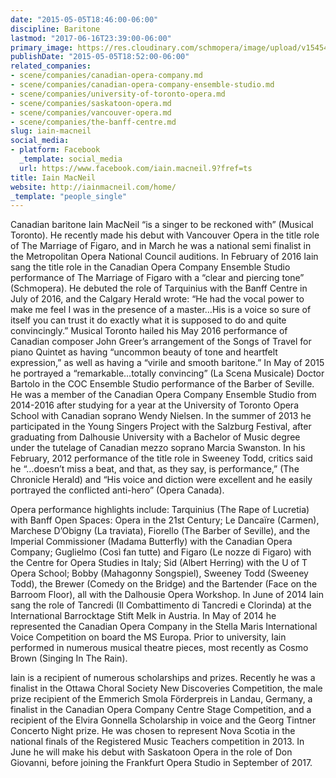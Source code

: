 ```yaml
---
date: "2015-05-05T18:46:00-06:00"
discipline: Baritone
lastmod: "2017-06-16T23:39:00-06:00"
primary_image: https://res.cloudinary.com/schmopera/image/upload/v1545409169/media/webhook-uploads/1430872618568/MacNeil-IainSquare.jpg.jpg
publishDate: "2015-05-05T18:52:00-06:00"
related_companies:
- scene/companies/canadian-opera-company.md
- scene/companies/canadian-opera-company-ensemble-studio.md
- scene/companies/university-of-toronto-opera.md
- scene/companies/saskatoon-opera.md
- scene/companies/vancouver-opera.md
- scene/companies/the-banff-centre.md
slug: iain-macneil
social_media:
- platform: Facebook
  _template: social_media
  url: https://www.facebook.com/iain.macneil.9?fref=ts
title: Iain MacNeil
website: http://iainmacneil.com/home/
_template: "people_single"
---
```


Canadian baritone Iain MacNeil “is a singer to be reckoned with” (Musical Toronto). He recently made his debut with Vancouver Opera in the title role of The Marriage of Figaro, and in March he was a national semi finalist in the Metropolitan Opera National Council auditions. In February of 2016 Iain sang the title role in the Canadian Opera Company Ensemble Studio performance of The Marriage of Figaro with a “clear and piercing tone” (Schmopera). He debuted the role of Tarquinius with the Banff Centre in July of 2016, and the Calgary Herald wrote: “He had the vocal power to make me feel I was in the presence of a master…His is a voice so sure of itself you can trust it do exactly what it is supposed to do and quite convincingly.” Musical Toronto hailed his May 2016 performance of Canadian composer John Greer’s arrangement of the Songs of Travel for piano Quintet as having “uncommon beauty of tone and heartfelt expression,” as well as having a “virile and smooth baritone.” In May of 2015 he portrayed a “remarkable…totally convincing” (La Scena Musicale) Doctor Bartolo in the COC Ensemble Studio performance of the Barber of Seville. He was a member of the Canadian Opera Company Ensemble Studio from 2014-2016 after studying for a year at the University of Toronto Opera School with Canadian soprano Wendy Nielsen. In the summer of 2013 he participated in the Young Singers Project with the Salzburg Festival, after graduating from Dalhousie University with a Bachelor of Music degree under the tutelage of Canadian mezzo soprano Marcia Swanston. In his February, 2012 performance of the title role in Sweeney Todd, critics said he “…doesn’t miss a beat, and that, as they say, is performance,” (The Chronicle Herald) and “His voice and diction were excellent and he easily portrayed the conflicted anti-hero” (Opera Canada).

Opera performance highlights include: Tarquinius (The Rape of Lucretia) with Banff Open Spaces: Opera in the 21st Century; Le Dancaïre (Carmen), Marchese D’Obigny (La traviata), Fiorello (The Barber of Seville), and the Imperial Commissioner (Madama Butterfly) with the Canadian Opera Company; Guglielmo (Così fan tutte) and Figaro (Le nozze di Figaro) with the Centre for Opera Studies in Italy; Sid (Albert Herring) with the U of T Opera School; Bobby (Mahagonny Songspiel), Sweeney Todd (Sweeney Todd), the Brewer (Comedy on the Bridge) and the Bartender (Face on the Barroom Floor), all with the Dalhousie Opera Workshop. In June of 2014 Iain sang the role of Tancredi (Il Combattimento di Tancredi e Clorinda) at the International Barrocktage Stift Melk in Austria. In May of 2014 he represented the Canadian Opera Company in the Stella Maris International Voice Competition on board the MS Europa. Prior to university, Iain performed in numerous musical theatre pieces, most recently as Cosmo Brown (Singing In The Rain).

Iain is a recipient of numerous scholarships and prizes. Recently he was a finalist in the Ottawa Choral Society New Discoveries Competition, the male prize recipient of the Emmerich Smola Förderpreis in Landau, Germany, a finalist in the Canadian Opera Company Centre Stage Competition, and a recipient of the Elvira Gonnella Scholarship in voice and the Georg Tintner Concerto Night prize. He was chosen to represent Nova Scotia in the national finals of the Registered Music Teachers competition in 2013. In June he will make his debut with Saskatoon Opera in the role of Don Giovanni, before joining the Frankfurt Opera Studio in September of 2017.
